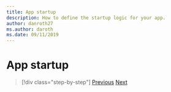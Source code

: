 ```yaml
---
title: App startup
description: How to define the startup logic for your app.
author: danroth27
ms.author: daroth
ms.date: 09/11/2019
---
```

# App startup

>[!div class="step-by-step"]
>[Previous](project-structure.md)
>[Next](components.md)
